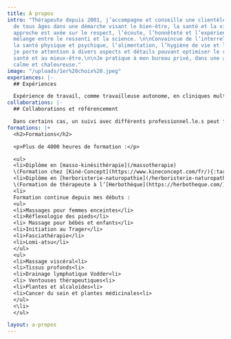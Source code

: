 ```yaml
---
title: À propos
intro: "Thérapeute depuis 2001, j’accompagne et conseille une clientèle variée et
  de tous âges dans une démarche visant le bien-être, la santé et la vitalité. Mon
  approche est axée sur le respect, l’écoute, l’honnêteté et l’expérience. Un juste
  mélange entre le ressenti et la science. \n\nConvaincue de l’interrelation entre
  la santé physique et psychique, l’alimentation, l’hygiène de vie et l’environnement,
  je porte attention à divers aspects et détails pouvant optimiser le retour à la
  santé et au mieux-être.\n\nJe pratique à mon bureau privé, dans une ambiance professionnelle,
  calme et chaleureuse."
image: "/uploads/1er%20choix%20.jpeg"
experiences: |-
  ## Expériences

  Expérience de travail, comme travailleuse autonome, en cliniques multidisciplinaires, en milieu de travail et lors d’événements.
collaborations: |-
  ## Collaborations et référencement

  Dans certains cas, un suivi avec différents professionnel.le.s peut favoriser l’atteinte de résultats. Je n’hésite pas à référer et à collaborer au besoin (ostéopathes, physiothérapeutes, chiropraticien.ne.s, acupuncteur.trice.s, podiatres, psychologues, dentistes, etc.).
formations: |+
  <h2>Formations</h2>

  <p>Plus de 4000 heures de formation :</p>

  <ul>
  <li>Diplôme en [masso-kinésithérapie](/massotherapie)
  \(Formation chez [Kiné-Concept](https://www.kineconcept.com/fr/){:target="_blank"})</li>
  <li>Diplôme en [herboristerie-naturopathie](/herboristerie-naturopathie)
  \(Formation de thérapeute à l’[Herbothèque](https://herbotheque.com/){:target="_blank"})<\li>
  <li>
  Formation continue depuis mes débuts :
  <ul>
  <li>Massages pour femmes enceintes</li>
  <li>Réflexologie des pieds</li>
  <li> Massage pour bébés et enfants</li>
  <li>Initiation au Trager</li>
  <li>Fasciathérapie</li>
  <li>Lomi-atsu</li>
  </ul>
  <ul>
  <li>Massage viscéral<li>
  <li>Tissus profonds<li>
  <li>Drainage lymphatique Vodder<li>
  <li> Ventouses thérapeutiques<li>
  <li>Plantes et alcaloïdes<li>
  <li>Cancer du sein et plantes médicinales<li>
  </ul>
  <\li>
  </ul>

layout: a-propos
---
```


